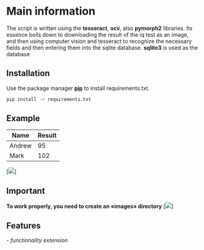 # Main information

The script is written using the **tesseract**, **ocv**, also **pymorph2** libraries. Its essence boils down to downloading the result of the iq test as an image, and then using computer vision and tesseract to recognize the necessary fields and then entering them into the sqlite database.
**sqlite3** is used as the database

## Installation

Use the package manager [**pip**](https://pip.pypa.io/en/stable/) to install requirements.txt.

```bash
pip install -r requirements.txt
```

## Example

| Name  | Result   |
| ------------ | ------------ |
|  Andrew | 95  |
|  Mark | 102  |

[![](https://cdn.discordapp.com/attachments/930134889225912323/990384704387711006/unknown.png)]

## Important
**To work properly, you need to create an &laquo;images&raquo; directory**
[![](https://cdn.discordapp.com/attachments/930134889225912323/989847320088694864/unknown.png)]

## Features

*- functionality extension*

